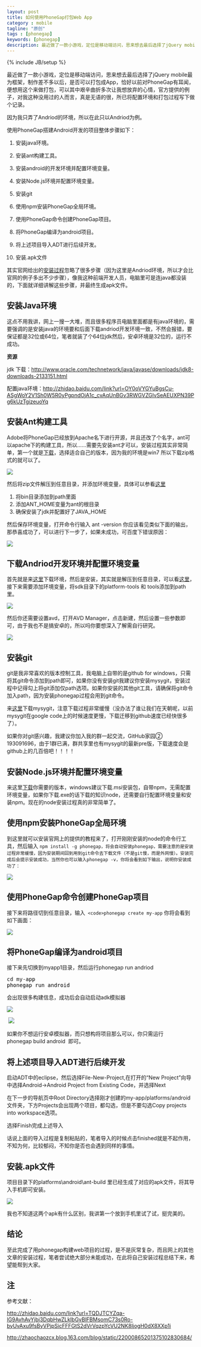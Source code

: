 ```yaml
---
layout: post
title: 如何使用PhoneGap打包Web App
category : mobile
tagline: "原创"
tags : [phonegap]
keywords: [phonegap]
description: 最近做了一款小游戏，定位是移动端访问，思来想去最后选择了jQuery mobile最为框架，制作差不多以后，是否可以打包成App，恰好以前对PhoneGap有耳闻，便想用这个来做打包，可以其中艰辛曲折多次让我想放弃的心情，官方提供的例子，对我这种没用过的人而言，真是无语的很，所已将配置环境和打包过程写下做个记录。
---
```

{% include JB/setup %}

最近做了一款小游戏，定位是移动端访问，思来想去最后选择了jQuery mobile最为框架，制作差不多以后，是否可以打包成App，恰好以前对PhoneGap有耳闻，便想用这个来做打包，可以其中艰辛曲折多次让我想放弃的心情，官方提供的例子，对我这种没用过的人而言，真是无语的很，所已将配置环境和打包过程写下做个记录。

因为我只弄了Andriod的环境，所以在此只以Andriod为例。

使用PhoneGap搭建Android开发的项目整体步骤如下：

1.  安装java环境。

2.  安装ant构建工具。

3.  安装android的开发环境并配置环境变量。

4.  安装Node.js环境并配置环境变量。

5.  安装git

6.  使用npm安装PhoneGap全局环境。

7.  使用PhoneGap命令创建PhoneGap项目。

8.  将PhoneGap编译为android项目。

9.  将上述项目导入ADT进行后续开发。

10.  安装.apk文件

其实官网给出的[安装过程](http://phonegap.com/install/)忽略了很多步骤（因为这里是Andriod环境，所以才会比官网的例子多出不少步骤），像我这种前端开发人员，电脑里可是连java都没装的，下面就详细讲解这些步骤，并最终生成apk文件。

## 安装Java环境

这点不用我讲，网上一搜一大堆，而且很多程序员电脑里面都是有java环境的，需要强调的是安装java的环境要和后面下载andriod开发环境一致，不然会报错，要保证都是32位或64位，笔者就装了个64位jdk然后，安卓环境是32位的，运行不成功。

**资源**

jdk 下载：http://www.oracle.com/technetwork/java/javase/downloads/jdk8-downloads-2133151.html

配置java环境：http://zhidao.baidu.com/link?url=OY0oVYGYuBgsCu-ASgWoY2V1Sh0W5R0yPgpndOjA1c_cvAqUnBGv3RWGVZGIvSeAEUXPN39Pg6kUzTgizeuoYq

## 安装Ant构建工具

Adobe将PhoneGap已经放到Apache名下进行开源，并且还改了个名字，ant可以apache下的构建工具，所以……需要先安装ant才可以，安装过程其实非常简单，第一个就是[下载](http://ant.apache.org/bindownload.cgi)，选择适合自己的版本，因为我的环境是win7 所以下载zip格式的就可以了。

![](http://images.cnitblog.com/i/460220/201406/241743384553923.png)

然后将zip文件解压到任意目录，并添加环境变量，具体可以参看[这里](http://ant.apache.org/manual/index.html)

1.  将bin目录添加到path里面
2.  添加ANT_HOME变量为ant的根目录
3.  确保安装了jdk并配置好了JAVA_HOME

然后保存环境变量，打开命令行输入 ant -version 你应该看见类似下面的输出，那恭喜成功了，可以进行下一步了，如果未成功，可百度下错误原因：

![](http://images.cnitblog.com/i/460220/201406/241748446899380.png)

## 下载Andriod开发环境并配置环境变量

首先就是来[这里](http://developer.android.com/design/downloads/index.html)下载环境，然后是安装，其实就是解压到任意目录，可以看[这里](http://developer.android.com/index.html)，接下来需要添加环境变量，将sdk目录下的platform-tools 和 tools添加到path里。

![](http://images.cnitblog.com/i/460220/201406/241754276118178.png)

然后你还需要设置avd，打开AVD Manager，点击新建，然后设置一些参数即可，由于我也不是搞安卓的，所以吗你要想深入了解需自行研究。

![](http://images.cnitblog.com/i/460220/201406/241902083612827.png)

## 安装git

git是我非常喜欢的版本控制工具，我电脑上自带的是github for windows，只需将其git命令添加到path即可，如果你没有安装git我建议你安装mysygit，安装过程中记得勾上将git添加仅path选项。如果你安装的其他git工具，请确保将git命令加入path，因为安装phonegap过程会用到git命令。

来[这里](http://msysgit.github.io/)下载mysygit，注意下载过程非常缓慢（没办法了谁让我们在天朝呢，以前mysygit在google code上的时候速度更慢，下载迁移到github速度已经快很多了）。

如果你对git感兴趣，我建议你加入我的群一起交流，<span class="qname" title="GitHub家园②">GitHub家园②</span><span class="Apple-converted-space"> <span id="group_number" class="group_number">193091696，由于1群已满，群共享里也有mysygit的最新pre版，下载速度会是github上的几百倍吧！！！！</span></span>

## 安装Node.js环境并配置环境变量

来这里[下载](http://nodejs.org/download/)你需要的版本，windows建议下载.msi安装包，自带npm，无需配置环境变量，如果你下载.exe的话下载的知识node，还需要自行配置环境变量和安装npm。现在的node安装过程真的非常简单了。

## 使用npm安装PhoneGap全局环境

到这里就可以安装官网上的提供的教程来了，打开刚刚安装的node的命令行工具，然后输入 `npm install -g phonegap，将会自动安装phonegap，需要注意的是安装过程非常缓慢，因为安装期间回到用到git命令去下载文件（不是git慢，而是外网慢）。安装完成后会提示安装成功，当然你也可以输入phonegap -v，你将会看到如下输出，说明你安装成功了：`

![](http://images.cnitblog.com/i/460220/201406/241815094551502.png)

## 使用PhoneGap命令创建PhoneGap项目

接下来将路径切到任意目录，输入` <code>phonegap create my-app` 你将会看到如下画面：</code>

![](http://images.cnitblog.com/i/460220/201406/241818458611749.png)

## 将PhoneGap编译为android项目

接下来先切换到myapp1目录，然后运行phonegap run andriod

<div class="cnblogs_code">
<pre>cd my-<span style="color: #000000;">app
phonegap run android</span></pre>
</div>

会出现很多构建信息，成功后会自动启动adk模拟器

![](http://images.cnitblog.com/i/460220/201406/241822552363434.png)

&nbsp;![](http://images.cnitblog.com/i/460220/201406/241900059861008.png)

如果你不想运行安卓模拟器，而只想构将项目那么可以，你只需运行 phonegap&nbsp;build&nbsp;android&nbsp; 即可。

## 将上述项目导入ADT进行后续开发

启动ADT中的eclipse，然后选择File-New-Project,在打开的“New Project”向导中选择Android-&gt;Android Project from Existing Code，并选择Next

在下一步的导航页中Root Directory选择刚才创建的my-app/platforms/android文件夹，下方Projects会出现两个项目，都勾选，但是不要勾选Copy projects into workspace选项。

选择Finish完成上述导入

话说上面的导入过程是复制粘贴的，笔者导入的时候点击finished就是不起作用，不知为何，比较郁闷，不知你是否也会遇到同样的事情。

## 安装.apk文件

项目目录下的platforms\android\ant-build 里已经生成了对应的apk文件，将其导入手机即可安装。

![](http://images.cnitblog.com/i/460220/201406/241907545029142.png)

我也不知道这两个apk有什么区别，我讲第一个放到手机里试了试，挺完美的。

## 结论

至此完成了用phonegap构建web项目的过程，是不是灰常复杂，而且网上的其他文章的安装过程，笔者尝试绝大部分未能成功，在此将自己安装过程总结下来，希望能帮到大家。

## 注

参考文献：

http://zhidao.baidu.com/link?url=TQDJTCYZqa-lG9AvhAvYjbj3DqbHwZLkIbGvBlFBMsomC73s0Ro-byUvAxu9fsByVPjpSicFFFGtS2dVrVqzpYcVU2NK8ljogH0dX8XXp1i

http://zhaochaozcx.blog.163.com/blog/static/22000865201375102830684/
